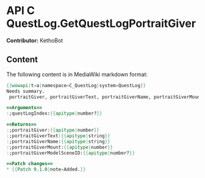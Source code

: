 # API C QuestLog.GetQuestLogPortraitGiver

**Contributor:** KethoBot

## Content

The following content is in MediaWiki markdown format:

```mediawiki
{{wowapi|t=a|namespace=C_QuestLog|system=QuestLog}}
Needs summary.
 portraitGiver, portraitGiverText, portraitGiverName, portraitGiverMount, portraitGiverModelSceneID = C_QuestLog.GetQuestLogPortraitGiver([questLogIndex])

==Arguments==
:;questLogIndex:{{apitype|number?}}

==Returns==
:;portraitGiver:{{apitype|number}}
:;portraitGiverText:{{apitype|string}}
:;portraitGiverName:{{apitype|string}}
:;portraitGiverMount:{{apitype|number}}
:;portraitGiverModelSceneID:{{apitype|number?}}

==Patch changes==
* {{Patch 9.1.0|note=Added.}}
```